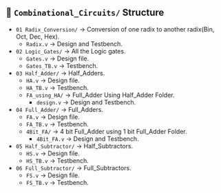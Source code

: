 ## 📂 `Combinational_Circuits/` Structure  
- `01 Radix_Conversion/` → Conversion of one radix to another radix(Bin, Oct, Dec, Hex).
  - `Radix.v` → Design and Testbench.
- `02 Logic_Gates/` → All the Logic gates.
  - `Gates.v` → Design file.
  - `Gates_TB.v` → Testbench.
- `03 Half_Adder/` → Half_Adders.
  - `HA.v` → Design file.
  - `HA_TB.v` → Testbench.
  - `FA_using_HA/` → Full_Adder Using Half_Adder Folder.
    - `design.v` → Design and Testbench.
- `04 Full_Adder/` → Full_Adders.
  - `FA.v` → Design file.
  - `FA_TB.v` → Testbench.
  - `4Bit_FA/` → 4 bit Full_Adder using 1 bit Full_Adder Folder.
    - `4Bit_FA.v` → Design and Testbench.
- `05 Half_Subtractor/` → Half_Subtractors.
  - `HS.v` → Design file.
  - `HS_TB.v` → Testbench.
- `06 Full_Subtractor/` → Full_Subtractors.
  - `FS.v` → Design file.
  - `FS_TB.v` → Testbench.
